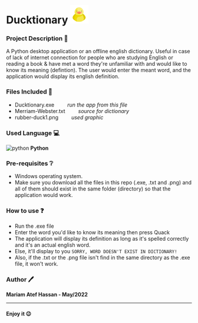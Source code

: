 # Ducktionary <img src="https://github.com/MariamAtef226/Ducktionary/blob/main/rubber-duck1.png?raw=true" width="50" height="50">

### Project Description :page_facing_up:
A Python desktop application or an offline english dictionary. Useful in case of lack of internet connection for people who are
studying English or reading a book & have met a word they're unfamiliar with and would like to know its meaning (defintion). The user would enter the meant word, and the application would display its english definition.

### Files Included 📁
- Ducktionary.exe  &nbsp;&nbsp;&nbsp;&nbsp;&nbsp;&nbsp;&nbsp; _run the app from this file_
- Merriam-Webster.txt   &nbsp;&nbsp;&nbsp;&nbsp;&nbsp;&nbsp;&nbsp;   _source for dictionary_
- rubber-duck1.png   &nbsp;&nbsp;&nbsp;&nbsp;&nbsp;&nbsp;&nbsp;   _used graphic_

### Used Language 💻

<img src="https://upload.wikimedia.org/wikipedia/commons/thumb/c/c3/Python-logo-notext.svg/1869px-Python-logo-notext.svg.png" alt="python" width="30" height="30">   __Python__

### Pre-requisites ❔
- Windows operating system.
- Make sure you download all the files in this repo (.exe, .txt and .png) and all of them should exist in the same folder (directory) so that the application would work.

### How to use :question:
- Run the .exe file
- Enter the word you'd like to know its meaning then press Quack
- The application will display its definition as long as it's spelled correctly and it's an actual english word.
- Else, it'll display to you ``` SORRY, WORD DOESN'T EXIST IN DICTIONARY!  ```
- Also, if the .txt or the .png file isn't find in the same directory as the .exe file, it won't work.


### Author 🖊️
**Mariam Atef Hassan - May/2022**

<hr>

#### Enjoy it 😉
